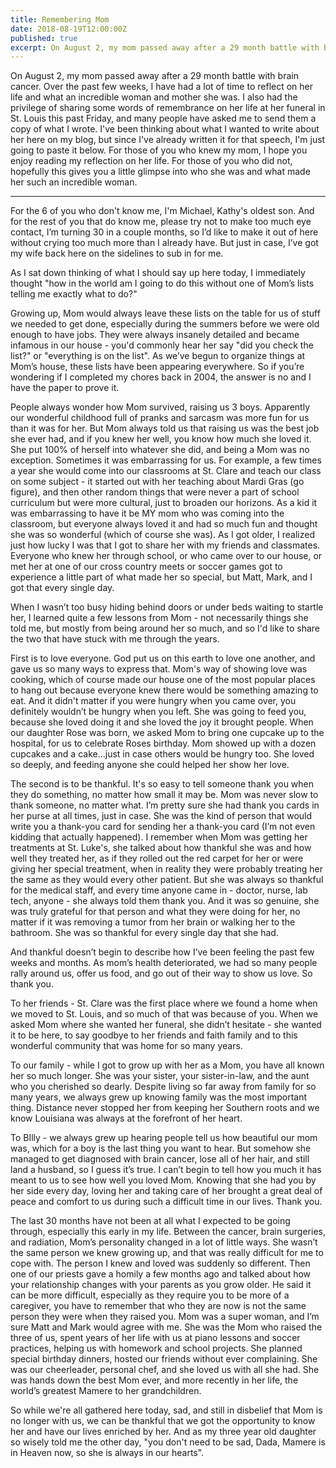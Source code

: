 ```yaml
---
title: Remembering Mom
date: 2018-08-19T12:00:00Z
published: true
excerpt: On August 2, my mom passed away after a 29 month battle with brain cancer. I had the privilege of sharing some words of remembrance at her funeral.
---
```


On August 2, my mom passed away after a 29 month battle with brain cancer. Over the past few weeks, I have had a lot of time to reflect on her life and what an incredible woman and mother she was. I also had the privilege of sharing some words of remembrance on her life at her funeral in St. Louis this past Friday, and many people have asked me to send them a copy of what I wrote. I've been thinking about what I wanted to write about her here on my blog, but since I've already written it for that speech, I'm just going to paste it below. For those of you who knew my mom, I hope you enjoy reading my reflection on her life. For those of you who did not, hopefully this gives you a little glimpse into who she was and what made her such an incredible woman.

---

For the 6 of you who don't know me, I'm Michael, Kathy's oldest son. And for the rest of you that do know me, please try not to make too much eye contact, I’m turning 30 in a couple months, so I’d like to make it out of here without crying too much more than I already have. But just in case, I’ve got my wife back here on the sidelines to sub in for me.

As I sat down thinking of what I should say up here today, I immediately thought "how in the world am I going to do this without one of Mom’s lists telling me exactly what to do?"


Growing up, Mom would always leave these lists on the table for us of stuff we needed to get done, especially during the summers before we were old enough to have jobs. They were always insanely detailed and became infamous in our house - you'd commonly hear her say "did you check the list?" or "everything is on the list". As we’ve begun to organize things at Mom’s house, these lists have been appearing everywhere. So if you’re wondering if I completed my chores back in 2004, the answer is no and I have the paper to prove it. 

People always wonder how Mom survived, raising us 3 boys. Apparently our wonderful childhood full of pranks and sarcasm was more fun for us than it was for her. But Mom always told us that raising us was the best job she ever had, and if you knew her well, you know how much she loved it. She put 100% of herself into whatever she did, and being a Mom was no exception. Sometimes it was embarrassing for us. For example, a few times a year she would come into our classrooms at St. Clare and teach our class on some subject - it started out with her teaching about Mardi Gras (go figure), and then other random things that were never a part of school curriculum but were more cultural, just to broaden our horizons. As a kid it was embarrassing to have it be MY mom who was coming into the classroom, but everyone always loved it and had so much fun and thought she was so wonderful (which of course she was). As I got older, I realized just how lucky I was that I got to share her with my friends and classmates. Everyone who knew her through school, or who came over to our house, or met her at one of our cross country meets or soccer games got to experience a little part of what made her so special, but Matt, Mark, and I got that every single day.

When I wasn’t too busy hiding behind doors or under beds waiting to startle her, I learned quite a few lessons from Mom - not necessarily things she told me, but mostly from being around her so much, and so I'd like to share the two that have stuck with me through the years.

First is to love everyone. God put us on this earth to love one another, and gave us so many ways to express that. Mom's way of showing love was cooking, which of course made our house one of the most popular places to hang out because everyone knew there would be something amazing to eat. And it didn't matter if you were hungry when you came over, you definitely wouldn’t be hungry when you left. She was going to feed you, because she loved doing it and she loved the joy it brought people. When our daughter Rose was born, we asked Mom to bring one cupcake up to the hospital, for us to celebrate Roses birthday. Mom showed up with a dozen cupcakes and a cake...just in case others would be hungry too. She loved so deeply, and feeding anyone she could helped her show her love.

The second is to be thankful. It's so easy to tell someone thank you when they do something, no matter how small it may be. Mom was never slow to thank someone, no matter what.  I’m pretty sure she had thank you cards in her purse at all times, just in case. She was the kind of person that would write you a thank-you card for sending her a thank-you card (I’m not even kidding that actually happened). I remember when Mom was getting her treatments at St. Luke's, she talked about how thankful she was and how well they treated her, as if they rolled out the red carpet for her or were giving her special treatment, when in reality they were probably treating her the same as they would every other patient. But she was always so thankful for the medical staff, and every time anyone came in - doctor, nurse, lab tech, anyone - she always told them thank you. And it was so genuine, she was truly grateful for that person and what they were doing for her, no matter if it was removing a tumor from her brain or walking her to the bathroom. She was so thankful for every single day that she had.

And thankful doesn’t begin to describe how I’ve been feeling the past few weeks and months. As mom’s health deteriorated, we had so many people rally around us, offer us food, and go out of their way to show us love. So thank you.

To her friends - St. Clare was the first place where we found a home when we moved to St. Louis, and so much of that was because of you. When we asked Mom where she wanted her funeral, she didn’t hesitate - she wanted it to be here, to say goodbye to her friends and faith family and to this wonderful community that was home for so many years. 

To our family - while I got to grow up with her as a Mom, you have all known her so much longer. She was your sister, your sister-in-law, and the aunt who you cherished so dearly. Despite living so far away from family for so many years, we always grew up knowing family was the most important thing. Distance never stopped her from keeping her Southern roots and we know Louisiana was always at the forefront of her heart.

To BIlly - we always grew up hearing people tell us how beautiful our mom was, which for a boy is the last thing you want to hear. But somehow she managed to get diagnosed with brain cancer, lose all of her hair, and still land a husband, so I guess it’s true. I can’t begin to tell how you much it has meant to us to see how well you loved Mom. Knowing that she had you by her side every day, loving her and taking care of her brought a great deal of peace and comfort to us during such a difficult time in our lives. Thank you.

The last 30 months have not been at all what I expected to be going through, especially this early in my life. Between the cancer, brain surgeries, and radiation, Mom’s personality changed in a lot of little ways. She wasn’t the same person we knew growing up, and that was really difficult for me to cope with. The person I knew and loved was suddenly so different. Then one of our priests gave a homily a few months ago and talked about how your relationship changes with your parents as you grow older. He said it can be more difficult, especially as they require you to be more of a caregiver, you have to remember that who they are now is not the same person they were when they raised you. Mom was a super woman, and I’m sure Matt and Mark would agree with me. She was the Mom who raised the three of us, spent years of her life with us at piano lessons and soccer practices, helping us with homework and school projects. She planned special birthday dinners, hosted our friends without ever complaining. She was our cheerleader, personal chef, and she loved us with all she had. She was hands down the best Mom ever, and more recently in her life, the world’s greatest Mamere to her grandchildren.


So while we're all gathered here today, sad, and still in disbelief that Mom is no longer with us, we can be thankful that we got the opportunity to know her and have our lives enriched by her. And as my three year old daughter so wisely told me the other day, "you don't need to be sad, Dada, Mamere is in Heaven now, so she is always in our hearts".